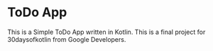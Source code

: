 # ToDo App

This is a Simple ToDo App written in Kotlin. This is a final project for 30daysofkotlin from Google Developers.

